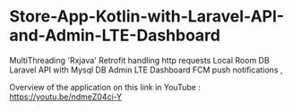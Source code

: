# Store-App-Kotlin-with-Laravel-API-and-Admin-LTE-Dashboard
MultiThreading 'Rxjava' Retrofit handling http requests Local Room DB Laravel API with Mysql DB Admin LTE Dashboard FCM push notifications ,

Overview of the application on this link in YouTube :
https://youtu.be/ndmeZ04ci-Y
